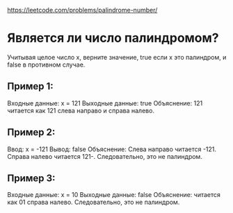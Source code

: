 https://leetcode.com/problems/palindrome-number/
# Является ли число палиндромом?
Учитывая целое число x, верните значение, true если x это палиндром, и false в противном случае.

## Пример 1:
Входные данные: x = 121
Выходные данные: true
Объяснение: 121 читается как 121 слева направо и справа налево.

## Пример 2:
Ввод: x = -121
Вывод: false
Объяснение: Слева направо читается -121. Справа налево читается 121-. Следовательно, это не палиндром.

## Пример 3:
Входные данные: x = 10
Выходные данные: false
Объяснение: читается как 01 справа налево. Следовательно, это не палиндром.